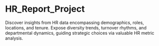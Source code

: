 # HR_Report_Project
Discover insights from HR data encompassing demographics, roles, locations, and tenure. Expose diversity trends, turnover rhythms, and departmental dynamics, guiding strategic choices via valuable HR metric analysis.
